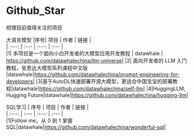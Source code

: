 # Github_Star
梳理目前值得关注的项目

大语言模型
|序号| 项目 | 作者 | 链接 |  
| :---: | :--- | :---: |  :--- |  
|1| 本项目是一个面向小白开发者的大模型应用开发教程 | datawhale | https://github.com/datawhalechina/llm-universe|
|2| 面向开发者的 LLM 入门教程，吴恩达大模型系列课程中文版 |datawhale|https://github.com/datawhalechina/prompt-engineering-for-developers|
|3|基于AutoDL快速部署开源大模型，更适合中国宝宝的部署教程|datawhale|https://github.com/datawhalechina/self-llm|
|4|HuggingLLM, Hugging Future|datawhale|https://github.com/datawhalechina/hugging-llm|


SQL学习
| 序号 | 项目 | 作者 | 链接 |  
| :---: | :--- | :---: |  :--- |  
|1|Follow me，从 0 到 1 掌握 SQL|datawhale|https://github.com/datawhalechina/wonderful-sql|
